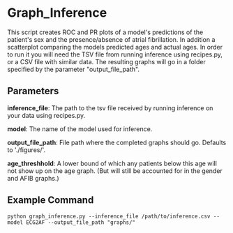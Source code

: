 <h1>Graph_Inference</h1>
This script creates ROC and PR plots of a model's predictions of the patient's sex and the presence/absence of atrial fibrillation. In addition a scatterplot comparing the models predicted ages and actual ages. In order to run it you will need the TSV file from running inference using recipes.py, or a CSV file with similar data. The resulting graphs will go in a folder specified by the parameter "output_file_path".


<h2>Parameters</h2>

**inference_file**: The path to the tsv file received by running inference on your data using recipes.py.

**model**: The name of the model used for inference.

**output_file_path**: File path where the completed graphs should go. Defaults to './figures/'. 

**age_threshhold**: A lower bound of which any patients below this age will not show up on the age graph. (But will still be accounted for in the gender and AFIB graphs.)


<h2>Example Command</h2>

```
python graph_inference.py --inference_file /path/to/inference.csv --model ECG2AF --output_file_path "graphs/"
```



